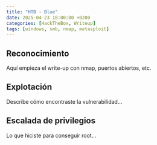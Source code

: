 ```yaml
---
title: "HTB - Blue"
date: 2025-04-23 18:00:00 +0200
categories: [HackTheBox, Writeup]
tags: [windows, smb, nmap, metasploit]
---
```


## Reconocimiento

Aquí empieza el write-up con nmap, puertos abiertos, etc.

## Explotación

Describe cómo encontraste la vulnerabilidad...

## Escalada de privilegios

Lo que hiciste para conseguir root...
